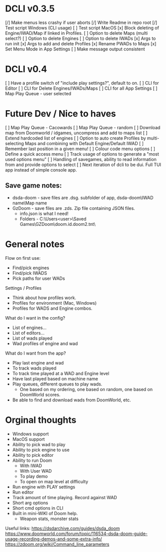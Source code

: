 # DCLI v0.3.5
[/] Make menus less crashy if user aborts
[/] Write Readme in repo root
[/] Test script Windows (CLI usage)
[ ] Test script MacOS
[x] Block deleting of Engine/IWAD/Map if linked in Profiles.
[ ] Option to delete Maps (multi select?)
[ ] Option to delete Engines
[ ] Option to delete IWADs
[x] Args to run init
[x] Args to add and delete Profiles
[x] Rename PWADs to Maps
[x] Set Menu Mode in App Settings
[ ] Make message output consistent

# DCLI v0.4
[ ] Have a profile switch of "include play settings?", default to on.
[ ] CLI for Editor
[ ] CLI for Delete Engines/IWADs/Maps
[ ] CLI for all App Settings
[ ] Map Play Queue - user selected

# Future Dev / Nice to haves
[ ] Map Play Queue - Cacowards
[ ] Map Play Queue - random
[ ] Download map from Doomworld / idgames, uncompress and add to maps list
[ ] Extend hardcoded list of engines
[ ] Option to auto create Profiles by multi-selecting Maps and combining with Default Engine/Default IWAD
[ ] Remember last position in a given menu!
[ ] Colour code menu options
[ ] Define a quick access menu
[ ] Track usage of options to generate a "most used options menu"
[ ] Handling of savegames, ability to read information from and provide options to select
[ ] Next iteration of dcli to be dui. Full TUI app instead of simple console app.

## Save game notes:
 - dsda-doom - save files are .dsg. subfolder of app, dsda-doom\IWAD name\Map name
 - GzDoom - save files are .zds. Zip file containing JSON files.
    - info.json is what I need!
    - Folders - C:\Users\<user>\Saved Games\GZDoom\doom.id.doom2.tnt\

# General notes
Flow on first use:
 - Find/pick engines
 - Find/pick IWADS
 - Pick paths for user WADs

Settings / Profiles
 - Think about how profiles work.
 - Profiles for environment (Mac, Windows)
 - Profiles for WADS and Engine combos.

What do I want in the config?
 - List of engines...
 - List of editors...
 - List of wads played
 - Wad profiles of engine and wad

What do I want from the app?
 - Play last engine and wad
 - To track wads played
 - To track time played at a WAD and Engine level
 - Have last played based on machine name
 - Play queues, different queues to play wads.
    - One based on my ordering, one based on random, one based on DoomWorld scores.
 - Be able to find and download wads from DoomWorld, etc.

# Orginal thoughts
- Windows support
- MacOS support
- Ability to pick wad to play
- Ability to pick engine to use
- Ability to pick editor
- Ability to run Doom
    - With IWAD
    - With User WAD
    - To play demo
    - To open on map level at difficulty
- Run engine with PLAY settings
- Run editor
- Track amount of time playing. Record against WAD
- Short arg options
- Short cmd options in CLI
- Built in mini-WIKI of Doom help.
    - Weapon stats, monster stats

Useful links:
https://dsdarchive.com/guides/dsda_doom
https://www.doomworld.com/forum/topic/116534-dsda-doom-guide-usage-recording-demos-and-some-extra-info/
https://zdoom.org/wiki/Command_line_parameters